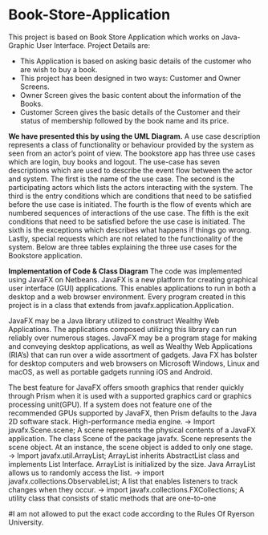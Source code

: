 # Book-Store-Application

This project is based on Book Store Application which works on Java- Graphic User Interface.
Project Details are:
- This Application is based on asking basic details of the customer who are wish to buy a book.
- This project has been designed in two ways: Customer and Owner Screens.
- Owner Screen gives the basic content about the information of the Books.
- Customer Screen gives the basic details of the Customer and their status of membership followed by the book name and its price.

**We have presented this by using the UML Diagram.**
A use case description represents a class of functionality or behaviour provided by the system as seen from an actor’s point of view. The bookstore app has three use cases which are login, buy books and logout. The use-case has seven descriptions which are used to describe the event flow between the actor and system. The first is the name of the use case. The second is the participating actors which lists the actors interacting with the system. The third is the entry conditions which are conditions that need to be satisfied before the use case is initiated. The fourth is the flow of events which are numbered sequences of interactions of the use case. The fifth is the exit conditions that need to be satisfied before the use case is initiated. The sixth is the exceptions which describes what happens if things go wrong. Lastly, special requests which are not related to the functionality of the system. Below are three tables explaining the three use cases for the Bookstore application.

**Implementation of Code & Class Diagram**
The code was implemented using JavaFX on Netbeans. JavaFX is a new platform for creating graphical user interface (GUI) applications. This enables applications to run in both a desktop and a web browser environment. Every program created in this project is in a class that extends from javafx.application.Application. 
 
JavaFX may be a Java library utilized to construct Wealthy Web Applications. The applications composed utilizing this library can run reliably over numerous stages. JavaFX may be a program stage for making and conveying desktop applications, as well as 	Wealthy Web Applications (RIA’s) that can run over a wide assortment of gadgets. Java FX has bolster for desktop computers and web browsers on Microsoft Windows, Linux and macOS, as well as portable gadgets running iOS and Android.

The best feature for JavaFX offers smooth graphics that render quickly through Prism when it is used with a supported graphics card or graphics processing unit(GPU). If a system does not feature one of the recommended GPUs supported by JavaFX, then Prism defaults to the Java 2D software stack. High-performance media engine. 
→ Import javafx.Scene.scene; A scene represents the physical contents of a JavaFX application. The class Scene of the package javafx. Scene represents the scene object. At an instance, the scene object is added to only one stage. 
→ Import javafx.util.ArrayList; ArrayList inherits AbstractList class and implements List Interface. ArrayList is initialized by the size. Java ArrayList allows us to randomly access the list. 
→ import javafx.collections.ObservableList; A list that enables listeners to track changes when they occur.
→ import javafx.collections.FXCollections; A utility class that consists of static methods that are one-to-one 

#I am not allowed to put the exact code according to the Rules Of Ryerson University.
